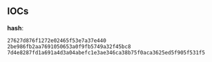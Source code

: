 
## IOCs

__hash__:

```text
27627d876f1272e02465f53e7a37e440
2be986fb2aa7691050653a0f9fb5749a32f45bc8
7d4e8287fd1a691a4d3a04abefc1e3ae346ca38b75f0aca3625ed5f905f531f5
```